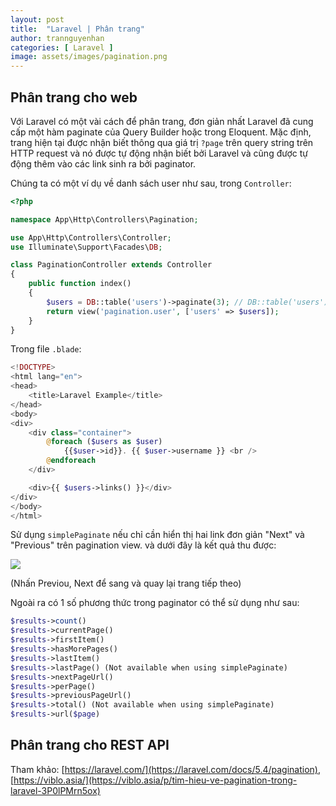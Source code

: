 ```yaml
---
layout: post
title:  "Laravel | Phân trang"
author: trannguyenhan
categories: [ Laravel ]
image: assets/images/pagination.png
---
```


## Phân trang cho web

Với Laravel có một vài cách để phân trang, đơn giản nhất Laravel đã cung cấp một hàm paginate của Query Builder hoặc trong Eloquent.  Mặc định, trang hiện tại được nhận biết thông qua giá trị `?page` trên query string trên HTTP request và nó được tự động nhận biết bởi Laravel và cũng được tự động thêm vào các link sinh ra bởi paginator.

Chúng ta có một ví dụ về danh sách user như sau, trong `Controller`:

```php
<?php

namespace App\Http\Controllers\Pagination;

use App\Http\Controllers\Controller;
use Illuminate\Support\Facades\DB;

class PaginationController extends Controller
{
    public function index()
    {
        $users = DB::table('users')->paginate(3); // DB::table('users')->simplePaginate(3);
        return view('pagination.user', ['users' => $users]);
    }
}

```

Trong file `.blade`:

```php
<!DOCTYPE>
<html lang="en">
<head>
    <title>Laravel Example</title>
</head>
<body>
<div>
    <div class="container">
        @foreach ($users as $user)
            {{$user->id}}. {{ $user->username }} <br />
        @endforeach
    </div>

    <div>{{ $users->links() }}</div>
</div>
</body>
</html>
```

Sử dụng `simplePaginate` nếu chỉ cần hiển thị hai link đơn giản "Next" và "Previous" trên pagination view. và dưới đây là kết quả thu được: 

![](https://hacerweb.github.io/assets/images/pagination2.png)

(Nhấn Previou, Next để sang và quay lại trang tiếp theo)

Ngoài ra có 1 số phương thức trong paginator có thể sử dụng như sau:

```php
$results->count()
$results->currentPage()
$results->firstItem()
$results->hasMorePages()
$results->lastItem()
$results->lastPage() (Not available when using simplePaginate)
$results->nextPageUrl()
$results->perPage()
$results->previousPageUrl()
$results->total() (Not available when using simplePaginate)
$results->url($page)
```

## Phân trang cho REST API



Tham khảo: [https://laravel.com/](https://laravel.com/docs/5.4/pagination), [https://viblo.asia/](https://viblo.asia/p/tim-hieu-ve-pagination-trong-laravel-3P0lPMrn5ox)